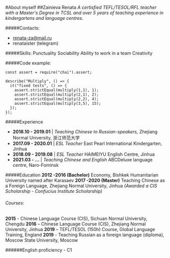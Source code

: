 #About myself
##Zainieva Renata
_A certisfied TEFL/TESOL/RFL teacher with a Master's Degree in TCSL and over 5 years of teaching experience in kindergartens and language centres._

#####Contacts:
* renata-za@mail.ru
* renataister (telegram)

#####Skills:
Punctuality
Sociability
Ability to work in a team
Creativity

#####Code example:
```
const assert = require("chai").assert;

describe("Multiply", () => {
  it("fixed tests", () => {
    assert.strictEqual(multiply(1,1), 1);
    assert.strictEqual(multiply(2,1), 2);
    assert.strictEqual(multiply(2,2), 4);
    assert.strictEqual(multiply(3,5), 15);   
  });
});
```

#####Experience
* **2018.10 - 2019.01** | _Teaching Chinese to Russian-speakers,_ Zhejiang Normal University, 浙江师范大学
* **2017.09 - 2020.01** | _ESL Teacher_
East Pearl International Kindergarten, Jinhua
* **2018.09 - 2019.08** | _ESL Teacher_
  HAIMEIYU English Centre, Jinhua
* **2021.03 - ...**     | _Teaching Chinese and English_ ABCDeluxe language centre, Naro-Fominsk
  
#####Education
**2012 -2016 (Bachelor)**
Economy,
Bishkek Humanitarian University named after Karasaev
**2017 -2020 (Master)**
Teaching Chinese as a Foreign Language, Zhejiang Normal University, Jinhua
_(Awarded a CIS Scholarship - Confucius Institute Scholarship)_
  ###### Courses:
**2015** - Chinese Language Course (CIS), Sichuan Normal University, Chengdu
**2016** – Chinese Language Course (CIS), Zhejiang Normal University, Jinhua
**2019** – TEFL/TESOL (150h) Course, Global Language Training, England
**2019** - Teaching Russian as a foreign language (diploma), Moscow State University, Moscow

######English proficiency - C1 



